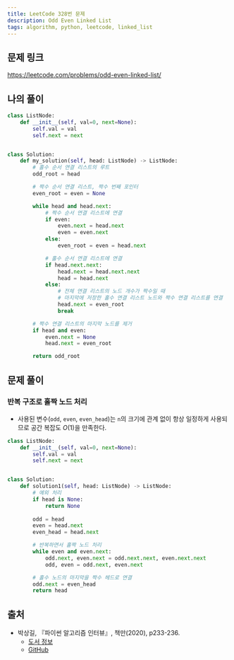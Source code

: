```yaml
---
title: LeetCode 328번 문제
description: Odd Even Linked List
tags: algorithm, python, leetcode, linked_list
---
```


## 문제 링크

https://leetcode.com/problems/odd-even-linked-list/

## 나의 풀이

```python
class ListNode:
    def __init__(self, val=0, next=None):
        self.val = val
        self.next = next


class Solution:
    def my_solution(self, head: ListNode) -> ListNode:
        # 홀수 순서 연결 리스트의 루트
        odd_root = head

        # 짝수 순서 연결 리스트, 짝수 번째 포인터
        even_root = even = None

        while head and head.next:
            # 짝수 순서 연결 리스트에 연결
            if even:
                even.next = head.next
                even = even.next
            else:
                even_root = even = head.next

            # 홀수 순서 연결 리스트에 연결
            if head.next.next:
                head.next = head.next.next
                head = head.next
            else:
                # 전체 연결 리스트의 노드 개수가 짝수일 때
                # 마지막에 저장한 홀수 연결 리스트 노드와 짝수 연결 리스트를 연결
                head.next = even_root
                break

        # 짝수 연결 리스트의 마지막 노드를 제거
        if head and even:
            even.next = None
            head.next = even_root

        return odd_root
```

## 문제 풀이

### 반복 구조로 홀짝 노드 처리

- 사용된 변수(`odd`, `even`, `even_head`)는 `n`의 크기에 관계 없이 항상 일정하게 사용되므로 공간 복잡도 $O(1)$을 만족한다.

```python
class ListNode:
    def __init__(self, val=0, next=None):
        self.val = val
        self.next = next


class Solution:
    def solution1(self, head: ListNode) -> ListNode:
        # 예외 처리
        if head is None:
            return None
        
        odd = head
        even = head.next
        even_head = head.next

        # 반복하면서 홀짝 노드 처리
        while even and even.next:
            odd.next, even.next = odd.next.next, even.next.next
            odd, even = odd.next, even.next

        # 홀수 노드의 마지막을 짝수 헤드로 연결
        odd.next = even_head
        return head
```

## 출처

- 박상길, 『파이썬 알고리즘 인터뷰』, 책만(2020), p233-236.
  - [도서 정보](https://www.onlybook.co.kr/entry/algorithm-interview)
  - [GitHub](https://github.com/onlybooks/algorithm-interview)
